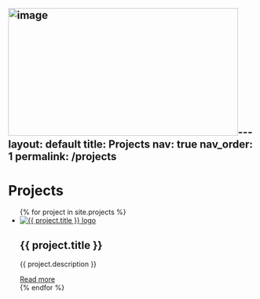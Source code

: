 <img width="468" height="260" alt="image" src="https://github.com/user-attachments/assets/5a353bad-6646-40d7-b873-f82df8abf30b" />---
layout: default
title: Projects
nav: true
nav_order: 1
permalink: /projects
---

# Projects

<ul class="grid grid-cols-1 md:grid-cols-2 lg:grid-cols-3 gap-6 mt-4">
  {% for project in site.projects %}
  <li class="bg-white shadow-md rounded-lg overflow-hidden">
    <div class="p-6 flex flex-col items-center">
      <a href="{{ site.baseurl }}{{ project.url }}">
        <img src="{{ site.baseurl }}{{ project.img }}" alt="{{ project.title }} logo"
             class="mx-auto h-64 max-w-[400px] object-contain bg-white p-4 transition-transform hover:scale-105" />
      </a>
      <h2 class="text-xl font-semibold mb-2 mt-4 text-center">{{ project.title }}</h2>
      <p class="text-gray-700 text-center">{{ project.description }}</p>
      <a href="{{ site.baseurl }}{{ project.url }}" class="text-blue-500 hover:underline mt-4 inline-block">Read more</a>
    </div>
  </li>
  {% endfor %}
</ul>
